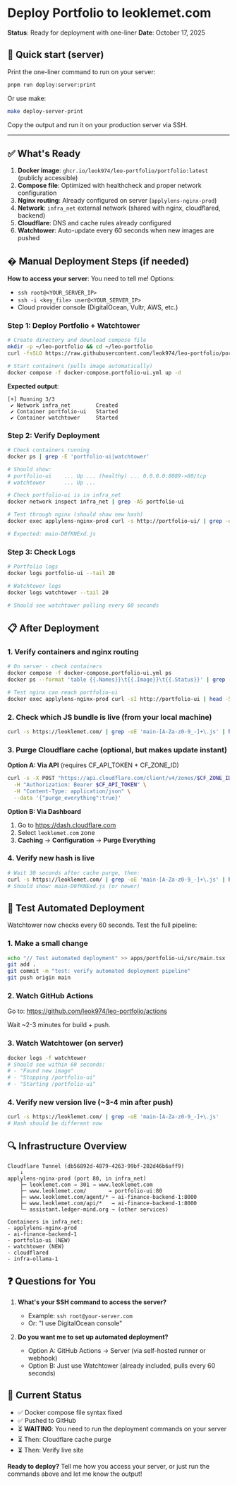 # Deploy Portfolio to leoklemet.com

**Status**: Ready for deployment with one-liner
**Date**: October 17, 2025

## 🚀 Quick start (server)

Print the one-liner command to run on your server:

```bash
pnpm run deploy:server:print
```

Or use make:

```bash
make deploy-server-print
```

Copy the output and run it on your production server via SSH.

---

## ✅ What's Ready

1. **Docker image**: `ghcr.io/leok974/leo-portfolio/portfolio:latest` (publicly accessible)
2. **Compose file**: Optimized with healthcheck and proper network configuration
3. **Nginx routing**: Already configured on server (`applylens-nginx-prod`)
4. **Network**: `infra_net` external network (shared with nginx, cloudflared, backend)
5. **Cloudflare**: DNS and cache rules already configured
6. **Watchtower**: Auto-update every 60 seconds when new images are pushed

## � Manual Deployment Steps (if needed)

**How to access your server**: You need to tell me! Options:
- `ssh root@<YOUR_SERVER_IP>`
- `ssh -i <key_file> user@<YOUR_SERVER_IP>`
- Cloud provider console (DigitalOcean, Vultr, AWS, etc.)

### Step 1: Deploy Portfolio + Watchtower

```bash
# Create directory and download compose file
mkdir -p ~/leo-portfolio && cd ~/leo-portfolio
curl -fsSLO https://raw.githubusercontent.com/leok974/leo-portfolio/portfolio-polish/deploy/docker-compose.portfolio-ui.yml

# Start containers (pulls image automatically)
docker compose -f docker-compose.portfolio-ui.yml up -d
```

**Expected output**:
```
[+] Running 3/3
 ✔ Network infra_net        Created
 ✔ Container portfolio-ui   Started
 ✔ Container watchtower     Started
```

### Step 2: Verify Deployment

```bash
# Check containers running
docker ps | grep -E 'portfolio-ui|watchtower'

# Should show:
# portfolio-ui    ... Up ... (healthy) ... 0.0.0.0:8089->80/tcp
# watchtower      ... Up ...

# Check portfolio-ui is in infra_net
docker network inspect infra_net | grep -A5 portfolio-ui

# Test through nginx (should show new hash)
docker exec applylens-nginx-prod curl -s http://portfolio-ui/ | grep -oE 'main-[A-Za-z0-9_-]+\.js'

# Expected: main-D0fKNExd.js
```

### Step 3: Check Logs

```bash
# Portfolio logs
docker logs portfolio-ui --tail 20

# Watchtower logs
docker logs watchtower --tail 20

# Should see watchtower polling every 60 seconds
```

## 📋 After Deployment

### 1. Verify containers and nginx routing

```bash
# On server - check containers
docker compose -f docker-compose.portfolio-ui.yml ps
docker ps --format 'table {{.Names}}\t{{.Image}}\t{{.Status}}' | grep -E 'portfolio-ui|watchtower'

# Test nginx can reach portfolio-ui
docker exec applylens-nginx-prod curl -sI http://portfolio-ui | head -5
```

### 2. Check which JS bundle is live (from your local machine)

```bash
curl -s https://leoklemet.com/ | grep -oE 'main-[A-Za-z0-9_-]+\.js' | head -1
```

### 3. Purge Cloudflare cache (optional, but makes update instant)

**Option A: Via API** (requires CF_API_TOKEN + CF_ZONE_ID)

```bash
curl -s -X POST "https://api.cloudflare.com/client/v4/zones/$CF_ZONE_ID/purge_cache" \
  -H "Authorization: Bearer $CF_API_TOKEN" \
  -H "Content-Type: application/json" \
  --data '{"purge_everything":true}'
```

**Option B: Via Dashboard**
1. Go to https://dash.cloudflare.com
2. Select `leoklemet.com` zone
3. **Caching** → **Configuration** → **Purge Everything**

### 4. Verify new hash is live

```bash
# Wait 30 seconds after cache purge, then:
curl -s https://leoklemet.com/ | grep -oE 'main-[A-Za-z0-9_-]+\.js' | head -1
# Should show: main-D0fKNExd.js (or newer)
```

## 🤖 Test Automated Deployment

Watchtower now checks every 60 seconds. Test the full pipeline:

### 1. Make a small change

```bash
echo "// Test automated deployment" >> apps/portfolio-ui/src/main.tsx
git add .
git commit -m "test: verify automated deployment pipeline"
git push origin main
```

### 2. Watch GitHub Actions

Go to: https://github.com/leok974/leo-portfolio/actions

Wait ~2-3 minutes for build + push.

### 3. Watch Watchtower (on server)

```bash
docker logs -f watchtower
# Should see within 60 seconds:
# - "Found new image"
# - "Stopping /portfolio-ui"
# - "Starting /portfolio-ui"
```

### 4. Verify new version live (~3-4 min after push)

```bash
curl -s https://leoklemet.com/ | grep -oE 'main-[A-Za-z0-9_-]+\.js'
# Hash should be different now
```

## 🔍 Infrastructure Overview

```
Cloudflare Tunnel (db56892d-4879-4263-99bf-202d46b6aff9)
    ↓
applylens-nginx-prod (port 80, in infra_net)
    ├─ leoklemet.com → 301 → www.leoklemet.com
    ├─ www.leoklemet.com/       → portfolio-ui:80
    ├─ www.leoklemet.com/agent/* → ai-finance-backend-1:8000
    ├─ www.leoklemet.com/api/*   → ai-finance-backend-1:8000
    └─ assistant.ledger-mind.org → (other services)

Containers in infra_net:
- applylens-nginx-prod
- ai-finance-backend-1
- portfolio-ui (NEW)
- watchtower (NEW)
- cloudflared
- infra-ollama-1
```

## ❓ Questions for You

1. **What's your SSH command to access the server?**
   - Example: `ssh root@your-server.com`
   - Or: "I use DigitalOcean console"

2. **Do you want me to set up automated deployment?**
   - Option A: GitHub Actions → Server (via self-hosted runner or webhook)
   - Option B: Just use Watchtower (already included, pulls every 60 seconds)

## 🎯 Current Status

- ✅ Docker compose file syntax fixed
- ✅ Pushed to GitHub
- ⏳ **WAITING**: You need to run the deployment commands on your server
- ⏳ Then: Cloudflare cache purge
- ⏳ Then: Verify live site

**Ready to deploy?** Tell me how you access your server, or just run the commands above and let me know the output!
